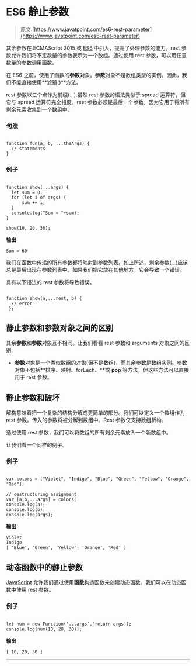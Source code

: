 # ES6 静止参数

> 原文:[https://www.javatpoint.com/es6-rest-parameter](https://www.javatpoint.com/es6-rest-parameter)

其余参数在 ECMAScript 2015 或 [ES6](https://www.javatpoint.com/es6) 中引入，提高了处理参数的能力。rest 参数允许我们将不定数量的参数表示为一个数组。通过使用 rest 参数，可以用任意数量的参数调用函数。

在 ES6 之前，使用了函数的**参数**对象。**参数**对象不是数组类型的实例。因此，我们不能直接使用**滤镜()**方法。

rest 参数以三个点作为前缀(...).虽然 rest 参数的语法类似于 spread 运算符，但它与 spread 运算符完全相反。rest 参数必须是最后一个参数，因为它用于将所有剩余元素收集到一个数组中。

### 句法

```

function fun(a, b, ...theArgs) {
  // statements
}

```

### 例子

```

function show(...args) {
  let sum = 0;
  for (let i of args) {
      sum += i;
  }
  console.log("Sum = "+sum);
}

show(10, 20, 30);

```

**输出**

```
Sum = 60

```

我们在函数中传递的所有参数都将映射到参数列表。如上所述，剩余参数(...)应该总是最后出现在参数列表中。如果我们把它放在其他地方，它会导致一个错误。

具有以下语法的 rest 参数将导致错误。

```

function show(a,...rest, b) {
  // error
 };

```

## 静止参数和参数对象之间的区别

其余**参数**和**参数**对象互不相同。让我们看看 rest 参数和 arguments 对象之间的区别:

*   **参数**对象是一个类似数组的对象(但不是数组)，而其余参数是数组实例。参数对象不包括**排序、映射、forEach、**或 **pop** 等方法，但这些方法可以直接用于 rest 参数。

## 静止参数和破坏

解构意味着把一个复杂的结构分解成更简单的部分。我们可以定义一个数组作为 rest 参数。传入的参数将被分解到数组中。Rest 参数仅支持数组析构。

通过使用 rest 参数，我们可以将数组的所有剩余元素放入一个新数组中。

让我们看一个同样的例子。

### 例子

```

var colors = ["Violet", "Indigo", "Blue", "Green", "Yellow", "Orange", "Red"];  

// destructuring assignment  
var [a,b,...args] = colors;  
console.log(a);   
console.log(b);   
console.log(args);

```

**输出**

```
Violet
Indigo
[ 'Blue', 'Green', 'Yellow', 'Orange', 'Red' ]

```

## 动态函数中的静止参数

[JavaScript](https://www.javatpoint.com/javascript-tutorial) 允许我们通过使用**函数**构造函数来创建动态函数。我们可以在动态函数中使用 rest 参数。

### 例子

```

let num = new Function('...args','return args');
console.log(num(10, 20, 30));

```

**输出**

```
[ 10, 20, 30 ]

```

* * *